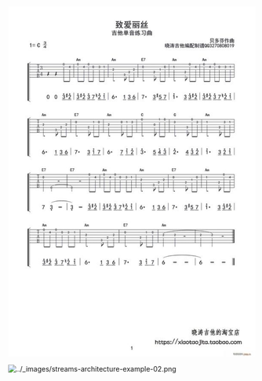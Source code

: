 ![image](d1.jpg)

![../_images/streams-architecture-example-02.png](https://docs.confluent.io/current/_images/streams-architecture-example-02.png)
<!--stackedit_data:
eyJoaXN0b3J5IjpbMzI3NzA4Mjg5LC0xNzQzNDY0NDY5XX0=
-->
